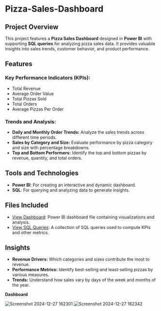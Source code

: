# Pizza-Sales-Dashboard
 

## Project Overview  
This project features a **Pizza Sales Dashboard** designed in **Power BI** with supporting **SQL queries** for analyzing pizza sales data. It provides valuable insights into sales trends, customer behavior, and product performance.  

## Features  
### Key Performance Indicators (KPIs):  
- Total Revenue  
- Average Order Value  
- Total Pizzas Sold  
- Total Orders  
- Average Pizzas Per Order  

### Trends and Analysis:  
- **Daily and Monthly Order Trends:** Analyze the sales trends across different time periods.  
- **Sales by Category and Size:** Evaluate performance by pizza category and size with percentage breakdowns.  
- **Top and Bottom Performers:** Identify the top and bottom pizzas by revenue, quantity, and total orders.  

## Tools and Technologies  
- **Power BI**: For creating an interactive and dynamic dashboard.  
- **SQL**: For querying and analyzing data to generate insights.  

## Files Included  
- <a href="https://github.com/bharathikannan-data/Pizza-Sales-Dashboard/blob/main/Pizza%20sales%20Dashboard.pbix"> View Dashboard</a>: Power BI dashboard file containing visualizations and analysis.  
- <a href="https://github.com/bharathikannan-data/Pizza-Sales-Dashboard/blob/main/Pizza%20Sales%20SQL%20queries%20(1).pdf"> View SQL Queries</a>: A collection of SQL queries used to compute KPIs and other metrics.  



## Insights  
- **Revenue Drivers:** Which categories and sizes contribute the most to revenue.  
- **Performance Metrics:** Identify best-selling and least-selling pizzas by various measures.  
- **Trends:** Understand how sales vary by days of the week and months of the year.  

  

**Dashboard**

![Screenshot 2024-12-27 162301](https://github.com/user-attachments/assets/ff21302b-a339-472b-a75f-a53851412435)
![Screenshot 2024-12-27 162342](https://github.com/user-attachments/assets/cb9a61b6-3343-4aea-99a6-e0c916c6a899)




